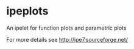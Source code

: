ipeplots
========

An ipelet for function plots and parametric plots

For more details see http://ipe7.sourceforge.net/
